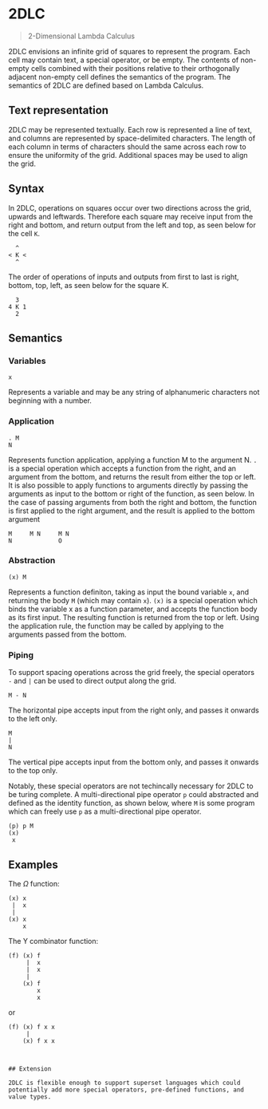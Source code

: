 # 2DLC

> 2-Dimensional Lambda Calculus

2DLC envisions an infinite grid of squares to represent the program. Each cell may contain text, a special operator, or be empty. The contents of non-empty cells combined with their positions relative to their orthogonally adjacent non-empty cell defines the semantics of the program. The semantics of 2DLC are defined based on Lambda Calculus.

## Text representation

2DLC may be represented textually. Each row is represented a line of text, and columns are represented by space-delimited characters. The length of each column in terms of characters should the same across each row to ensure the uniformity of the grid. Additional spaces may be used to align the grid.

## Syntax

In 2DLC, operations on squares occur over two directions across the grid, upwards and leftwards. Therefore each square may receive input from the right and bottom, and return output from the left and top, as seen below for the cell `K`.

```
  ^  
< K < 
  ^  
```

The order of operations of inputs and outputs from first to last is right, bottom, top, left, as seen below for the square K.

```
  3
4 K 1
  2
```

## Semantics

### Variables

```
x 
```

Represents a variable and may be any string of alphanumeric characters not beginning with a number.

### Application

```
. M
N
```

Represents function application, applying a function M to the argument N. `.` is a special operation which accepts a function from the right, and an argument from the bottom, and returns the result from either the top or left. It is also possible to apply functions to arguments directly by passing the arguments as input to the bottom or right of the function, as seen below. In the case of passing arguments from both the right and bottom, the function is first applied to the right argument, and the result is applied to the bottom argument

```
M     M N     M N
N             O
```

### Abstraction

```
(x) M
```

Represents a function definiton, taking as input the bound variable `x`, and returning the body `M` (which may contain `x`). `(x)` is a special operation which binds the variable x as a function parameter, and accepts the function body as its first input. The resulting function is returned from the top or left. Using the application rule, the function may be called by applying to the arguments passed from the bottom.

### Piping

To support spacing operations across the grid freely, the special operators `-` and `|` can be used to direct output along the grid.

```
M - N
```

The horizontal pipe accepts input from the right only, and passes it onwards to the left only.

```
M
|
N
```

The vertical pipe accepts input from the bottom only, and passes it onwards to the top only.

Notably, these special operators are not techincally necessary for 2DLC to be turing complete. A multi-directional pipe operator `p` could abstracted and defined as the identity function, as shown below, where `M` is some program which can freely use `p` as a multi-directional pipe operator.

```
(p) p M 
(x)
 x
```



## Examples

The $\Omega$ function:

```
(x) x
 |  x
 |
(x) x
    x
```

The Y combinator function:

```
(f) (x) f
     |  x
     |  x
     |  
    (x) f
        x
        x
```

or 

```
(f) (x) f x x
     |
    (x) f x x
        
```

```

## Extension

2DLC is flexible enough to support superset languages which could potentially add more special operators, pre-defined functions, and value types.
